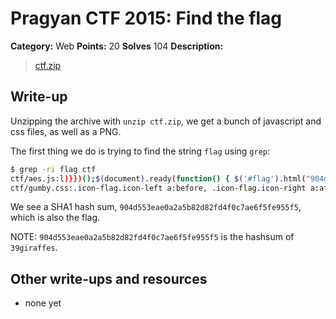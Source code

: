 # Pragyan CTF 2015: Find the flag

**Category:** Web
**Points:** 20
**Solves** 104
**Description:**

> [ctf.zip](ctf.zip)

## Write-up

Unzipping the archive with `unzip ctf.zip`, we get a bunch of javascript and css files, as well as a PNG.

The first thing we do is trying to find the string `flag` using `grep`:

```bash
$ grep -ri flag ctf
ctf/aes.js:l)}})();$(document).ready(function() { $('#flag').html("904d553eae0a2a5b82d82fd4f0c7ae6f5fe955f5"); });CryptoJS.lib.Cipher||function(u){var p=CryptoJS,d=p.lib,l=d.Base,s=d.WordArray,t=d.BufferedBlockAlgorithm,r=p.enc.Base64,w=p.algo.EvpKDF,v=d.Cipher=t.extend({cfg:l.extend(),createEncryptor:function(e,a){return this.create(this._ENC_XFORM_MODE,e,a)},createDecryptor:function(e,a){return this.create(this._DEC_XFORM_MODE,e,a)},init:function(e,a,b){this.cfg=this.cfg.extend(b);this._xformMode=e;this._key=a;this.reset()},reset:function(){t.reset.call(this);this._doReset()},process:function(e){this._append(e);return this._process()},
ctf/gumby.css:.icon-flag.icon-left a:before, .icon-flag.icon-right a:after, i.icon-flag:before { content: "\\2691"; height: inherit; }
```

We see a SHA1 hash sum, `904d553eae0a2a5b82d82fd4f0c7ae6f5fe955f5`, which is also the flag.

NOTE: `904d553eae0a2a5b82d82fd4f0c7ae6f5fe955f5` is the hashsum of `39giraffes`.

## Other write-ups and resources

* none yet
